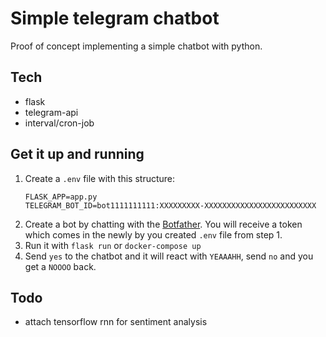 # Simple telegram chatbot

Proof of concept implementing a simple chatbot with python.

## Tech
- flask
- telegram-api
- interval/cron-job

## Get it up and running
1. Create a `.env` file with this structure:
	```
	FLASK_APP=app.py
	TELEGRAM_BOT_ID=bot1111111111:XXXXXXXXX-XXXXXXXXXXXXXXXXXXXXXXXXX
	```
2. Create a bot by chatting with the [Botfather](https://t.me/botfather). You will receive a token which comes in the newly by you created `.env` file from step 1.
3. Run it with `flask run` or `docker-compose up`
4. Send `yes` to the chatbot and it will react with `YEAAAHH`, send `no` and you get a `NOOOO` back.

## Todo
- attach tensorflow rnn for sentiment analysis